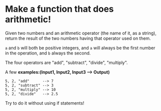 # Make a function that does arithmetic!

Given two numbers and an arithmetic operator (the name of it, as a string), return the result of the two numbers having
that operator used on them.

`a` and `b` will both be positive integers, and `a` will always be the first number in the operation, and `b` always the
second.

The four operators are "add", "subtract", "divide", "multiply".

A few **examples:(Input1, Input2, Input3 --> Output)**

```
5, 2, "add"      --> 7
5, 2, "subtract" --> 3
5, 2, "multiply" --> 10
5, 2, "divide"   --> 2.5
```

Try to do it without using if statements!
